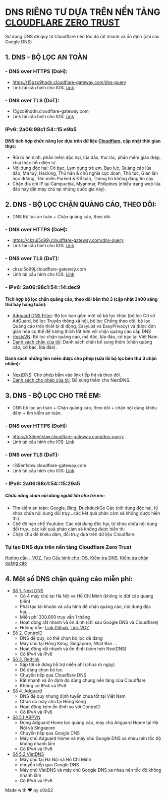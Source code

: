 # DNS RIÊNG TƯ DỰA TRÊN NỀN TẢNG [CLOUDFLARE ZERO TRUST](https://www.cloudflare.com/zero-trust/)
Sử dụng DNS đệ quy từ Cloudflare nên tốc độ rất nhanh và ổn định (chỉ sau Google DNS)
## 1. DNS - BỘ LỌC AN TOÀN
### - DNS over HTTPS (DoH):
* https://15gzo9hqdn.cloudflare-gateway.com/dns-query
* Link tải cấu hình cho IOS: [Link](https://app.box.com/s/3irg0nqq93jmhjreu03n6h0f60sejhh5)
 ### - DNS over TLS (DoT):
* 15gzo9hqdn.cloudflare-gateway.com
* Link tải cấu hình cho IOS: [Link](https://app.box.com/s/ky52fiqeeidjiyewxzpzu1qc3l10l6ea)
### IPv6: 2a06:98c1:54::15:e9b5
#### DNS tích hợp chức năng lọc dựa trên dữ liệu [Cloudflare](https://www.cloudflare.com/), cập nhật thời gian thực:
- Rủi ro an ninh: phần mềm độc hại, lừa đảo, thư rác, phần mềm gián điệp, khai thác tiền điện tử.
- Nội dung độc hại: Cờ bạc, Lạm dụng trẻ em, Bạo lực, Quảng cáo lừa đảo, Ma tuý, Hacking, Thù hận & chủ nghĩa cực đoan, Thô tục, Gian lận học đường, Tên miền Parked & Để bán, Thông tin không đáng tin cậy.
- Chặn địa chỉ IP tại Campuchia, Myanmar, Philipines (nhiều trang web lừa đảo hay đặt máy chủ tại những quốc gia này).

## 2. DNS - BỘ LỌC CHẶN QUẢNG CÁO, THEO DÕI:
- DNS Bộ lọc an toàn + Chặn quảng cáo, theo dõi.
### - DNS over HTTPS (DoH):
* https://ckzui5o99j.cloudflare-gateway.com/dns-query
* Link tải cấu hình cho IOS: [Link](https://app.box.com/s/ecz35292kaimiuw1njtn9y34mieqnc7z)
### - DNS over TLS (DoT):
* ckzui5o99j.cloudflare-gateway.com
* Linh tải cấu hình cho IOS: [Link](https://app.box.com/s/dnqyazkux2av1cc1tr0zsxq9w7er5o0l)
### - IPv6: 2a06:98c1:54::14:dec9
#### Tích hợp bộ lọc chặn quảng cáo, theo dõi bên thứ 3 (cập nhật 3h00 sáng thứ bảy hàng tuần): 
- [Adguard DNS Filter](https://github.com/AdguardTeam/AdGuardSDNSFilter): Bộ lọc bao gồm một số bộ lọc khác (bộ lọc Cơ sở AdGuard, bộ lọc Truyền thông xã hội, bộ lọc Chống theo dõi, bộ lọc Quảng cáo trên thiết bị di động, EasyList và EasyPrivacy) và được đơn giản hóa cụ thể để tương thích tốt hơn với chặn quảng cáo cấp DNS
- [HostsVN](https://github.com/bigdargon/hostsVN): Bộ lọc chặn quảng cáo, mã độc, lừa đảo, cờ bạc tại Việt Nam.
- [Danh sách chặn của tôi](https://raw.githubusercontent.com/o0oS2/DNS-Filter/main/Denylist): Danh sách chặn bổ sung thêm (chặn quảng cáo, cờ bạc, lừa đảo).
#### Danh sách những tên miền được cho phép (sửa lỗi bộ lọc bên thứ 3 chặn nhầm):
- [NextDNS](https://raw.githubusercontent.com/nextdns/click-tracking-domains/main/domains): Cho phép bấm vào link tiếp thị và theo dõi.
- [Danh sách cho phép của tôi](https://raw.githubusercontent.com/o0oS2/DNS-Filter/main/Allowlist): Bổ sung thêm cho NextDNS.
## 3. DNS - BỘ LỌC CHO TRẺ EM:
- DNS bộ lọc an toàn + Chặn quảng cáo, theo dõi + chặn nội dung khiêu dâm + tìm kiếm an toàn.
### - DNS over HTTPS (DoH):
* https://r3i5enfsbw.cloudflare-gateway.com/dns-query
* Linh tải cấu hình cho IOS: [Link](https://app.box.com/s/v4bzil3wvzagkdolh4swmcifnxe137u2)
### - DNS over TLS (DoT):
* r3i5enfsbw.cloudflare-gateway.com
* Linh tải cấu hình cho IOS: [Link](https://app.box.com/s/pffloolmgvkcezx9yopyn8ockomu9ddz)
### - IPv6: 2a06:98c1:54::15:29a5

##### Chức năng chặn nội dung người lớn cho trẻ em:
- Tìm kiếm an toàn: Google, Bing, DuckduckGo Các (nội dung độc hại, từ khóa chứa nội dung đồi trụy...các kết quả phản cảm sẽ không được hiển thị)
- Chế độ hạn chế Youtube: Các nội dung độc hại, từ khóa chứa nội dung đồi trụy...các kết quả phản cảm sẽ không được hiển thị
- Chặn chủ đề khiêu dâm, đồi truỵ dựa trên dữ liệu Cloudflare

### Tự tạo DNS dựa trên nền tảng Cloudflare Zero Trust
[Hướng dẫn - VOZ](https://voz.vn/t/huong-dan-dung-cloudflare-zero-trust.822971/), [Tạo Cấu hình cho IOS](https://dns.notjakob.com/tool.html), [Kiểm tra DNS](https://www.dnscheck.tools/), [Kiểm tra chặn quảng cáo](https://d3ward.github.io/toolz/adblock.html)

## 4. Một số DNS chặn quảng cáo miễn phí:
- [Số 1. Next DNS](https://my.nextdns.io/)
  * Có 4 máy chủ tại Hà Nội và Hồ Chí Minh (không lo đứt cáp quang biển)
  * Phải tạo tài khoản và cấu hình để chặn quảng cáo, nội dung độc hại....
  * Miễn phí 300.000 truy vấn 1 tháng
  * Hoạt động rất nhanh và ổn định (chỉ sau Google DNS và Cloudflare)
  * Hướng dẫn: [Link Github](https://github.com/bigdargon/hostsVN/wiki/NextDNS), [Link VOZ](https://voz.vn/t/tat-tan-tat-ve-dich-vu-nextdns.522718/)
- [Số 2. ControlD](https://controld.com/free-dns)
  * DNS đệ quy, có thể chọn bộ lọc dễ dàng
  * Máy chủ tại Hồng Kông, Singapore, Nhật Bản ...
  * Hoạt động rất nhanh và ổn định (kém hơn NextDNS)
  * Có IPv4 và IPv6
- [Số 3. Rethink](https://rethinkdns.com/configure)
  * Sắp tới sẽ dừng hỗ trợ miễn phí (chưa rõ ngày)
  * Dễ dàng chọn bộ lọc
  * Chuyển tiếp qua Cloudflare DNS
  * Rất nhanh và ổn định do dùng chung nền tảng của Cloudflare
  * Không có IPv4 và IPv6
- [Số 4. Adguard](https://adguard-dns.io/en/public-dns.html)
  * DNS đệ quy nhưng định tuyến chưa tốt tại Việt Nam
  * Chưa có máy chủ tại Hồng Kông
  * Hoạt động kém ổn định so với ControlD
  * Có IPv4 và IPv6
- [Số 5.1 ABPVN](https://private-dns.abpvn.com/)
  * Dùng Adguard Home lọc quảng cáo, máy chủ Anguard Home tại Hà Nội và Singapore
  * Chuyển tiếp qua Google DNS
  * Máy chủ Adguard Home và máy chủ Google DNS xa nhau nên tốc độ không nhanh lắm
  * Có IPv4 và IPv6
- [Số 5.2 VietDNS](https://vietdns.vn/)
  * Máy chủ tại Hà Nội và Hồ Chí Minh
  * chuyển tiếp qua Google DNS
  * Máy chủ VietDNS và máy chủ Google DNS xa nhau nên tốc độ không nhanh lắm
  * Có IPv4 và IPv6

Made with ♥ by o0oS2
